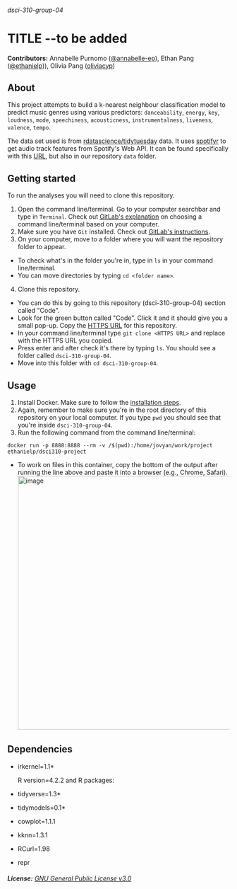 ###### dsci-310-group-04

# TITLE --to be added

**Contributors:** Annabelle Purnomo ([@annabelle-ep](https://github.com/annabelle-ep)), Ethan Pang ([@ethanielp](https://github.com/ethanielp))), Olivia Pang ([oliviacyp](https://github.com/oliviacyp))

## About
This project attempts to build a k-nearest neighbour classification model to predict music genres using various predictors:
`danceability`, `energy`, `key`, `loudness`, `mode`, `speechiness`, `acousticness`, `instrumentalness`, `liveness`, `valence`, `tempo`.

The data set used is from [rdatascience/tidytuesday](https://github.com/rfordatascience/tidytuesday/tree/master/data/2020/2020-01-21) data. It uses [spotifyr](https://www.rcharlie.com/spotifyr/) to get audio track features from Spotify's Web API. It can be found specifically with this [URL](https://raw.githubusercontent.com/rfordatascience/tidytuesday/master/data/2020/2020-01-21/spotify_songs.csv), but also in our repository `data` folder.

## Getting started
To run the analyses you will need to clone this repository. 
1. Open the command line/terminal. Go to your computer searchbar and type in `Terminal`. Check out [GitLab's explanation](https://docs.gitlab.com/ee/gitlab-basics/start-using-git.html#choose-a-terminal) on choosing a command line/terminal based on your computer.
2. Make sure you have `Git` installed. Check out [GitLab's instructions](https://docs.gitlab.com/ee/topics/git/how_to_install_git/index.html).
3. On your computer, move to a folder where you will want the repository folder to appear. 
- To check what's in the folder you're in, type in `ls` in your command line/terminal.
- You can move directories by typing `cd <folder name>`. 
4. Clone this repository. 
- You can do this by going to this repository (dsci-310-group-04) section called "Code". 
- Look for the green button called "Code". Click it and it should give you a small pop-up. Copy the [HTTPS URL](https://github.com/annabelle-ep/dsci-310-group-04.git) for this repository. 
- In your command line/terminal type ``git clone <HTTPS URL>`` and replace <HTTPS URL> with the HTTPS URL you copied. 
- Press enter and after check it's there by typing `ls`. You should see a folder called `dsci-310-group-04`.
- Move into this folder with ``cd dsci-310-group-04``. 

## Usage
1. Install Docker. Make sure to follow the [installation steps](https://docs.docker.com/engine/install/).
2. Again, remember to make sure you're in the root directory of this repository on your local computer. If you type `pwd` you should see that you're inside `dsci-310-group-04`. 
3. Run the following command from the command line/terminal: 

  `docker run -p 8888:8888 --rm -v /$(pwd):/home/jovyan/work/project ethanielp/dsci310-project`
  
- To work on files in this container, copy the bottom of the output after running the line above and paste it into a browser (e.g., Chrome, Safari). <img width="573" alt="image" src="https://user-images.githubusercontent.com/87722418/219476602-b568e21d-9dcf-4377-a1c5-0146c8fe2451.png">

## Dependencies
- irkernel=1.1*
  
  R version=4.2.2 and R packages: 
- tidyverse=1.3*
- tidymodels=0.1*
- cowplot=1.1.1
- kknn=1.3.1
- RCurl=1.98
- repr

###### **License:** [GNU General Public License v3.0](https://www.gnu.org/licenses/gpl-3.0.en.html)
